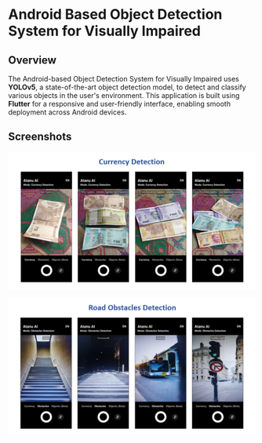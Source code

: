 # Android Based Object Detection System for Visually Impaired

## Overview
The Android-based Object Detection System for Visually Impaired uses **YOLOv5**, a state-of-the-art object detection model, to detect and classify various objects in the user's environment. This application is built using **Flutter** for a responsive and user-friendly interface, enabling smooth deployment across Android devices.


## Screenshots
![currency detection](screenshot/001.png)

![road obstacles detection](screenshot/002.png)
